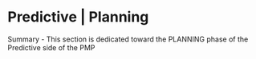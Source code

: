 # Predictive | Planning

Summary - This section is dedicated toward the PLANNING phase of the Predictive side of the PMP
